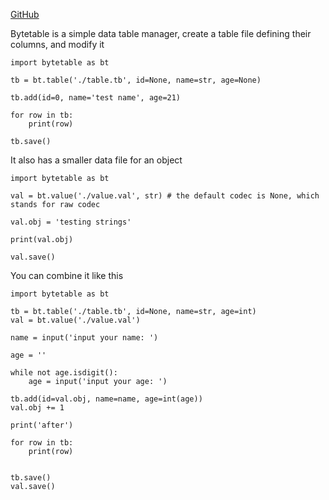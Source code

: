 [GitHub](https://github.com/Santuchin/bytetable)

Bytetable is a simple data table manager, create a table file defining their columns, and modify it

```
import bytetable as bt

tb = bt.table('./table.tb', id=None, name=str, age=None)

tb.add(id=0, name='test name', age=21)

for row in tb:
    print(row)

tb.save()
```

It also has a smaller data file for an object

```
import bytetable as bt

val = bt.value('./value.val', str) # the default codec is None, which stands for raw codec

val.obj = 'testing strings'

print(val.obj)

val.save()
```

You can combine it like this
```
import bytetable as bt

tb = bt.table('./table.tb', id=None, name=str, age=int)
val = bt.value('./value.val')

name = input('input your name: ')

age = ''

while not age.isdigit():
    age = input('input your age: ')

tb.add(id=val.obj, name=name, age=int(age))
val.obj += 1

print('after')

for row in tb:
    print(row)


tb.save()
val.save()
```